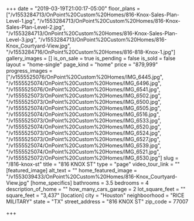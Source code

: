+++
date = "2019-03-19T21:00:17-05:00"
floor_plans = ["/v1553284713/OnPoint%20Custom%20Homes/816-Knox-Sales-Plan-Level-1.jpg", "/v1553284713/OnPoint%20Custom%20Homes/816-Knox-Sales-Plan-Level-2.jpg", "/v1553284713/OnPoint%20Custom%20Homes/816-Knox-Sales-Plan-Level-3.jpg", "/v1553284713/OnPoint%20Custom%20Homes/816-Knox_Courtyard-View.jpg", "/v1553284716/OnPoint%20Custom%20Homes/816-818-Knox-1.jpg"]
gallery_images = []
is_on_sale = true
is_pending = false
is_sold = false
layout = "home-single"
page_kind = "home"
price = "879,999"
progress_images = ["/v1555525076/OnPoint%20Custom%20Homes/IMG_6445.jpg", "/v1555525074/OnPoint%20Custom%20Homes/IMG_6496.jpg", "/v1555525076/OnPoint%20Custom%20Homes/IMG_6541.jpg", "/v1555525073/OnPoint%20Custom%20Homes/IMG_6502.jpg", "/v1555525073/OnPoint%20Custom%20Homes/IMG_6500.jpg", "/v1555525074/OnPoint%20Custom%20Homes/IMG_6505.jpg", "/v1555525074/OnPoint%20Custom%20Homes/IMG_6516.jpg", "/v1555525073/OnPoint%20Custom%20Homes/IMG_6533.jpg", "/v1555525074/OnPoint%20Custom%20Homes/IMG_6520.jpg", "/v1555525073/OnPoint%20Custom%20Homes/IMG_6524.jpg", "/v1555525073/OnPoint%20Custom%20Homes/IMG_6527.jpg", "/v1555525074/OnPoint%20Custom%20Homes/IMG_6539.jpg", "/v1555525074/OnPoint%20Custom%20Homes/IMG_6521.jpg", "/v1555525072/OnPoint%20Custom%20Homes/IMG_6530.jpg"]
slug = "/816-knox-st"
title = "816 KNOX ST"
type = "page"
video_tour_link = ""
[featured_image]
alt_text = ""
home_featured_image = "/v1553039433/OnPoint%20Custom%20Homes/816-Knox_Courtyard-View.jpg"
[home_specifics]
bathrooms = 3.5
bedrooms = 4
description_of_home = ""
how_many_cars_garage = 2
lot_square_feet = ""
square_feet = "3,437"
[location]
city = "Houston"
neighboorhood = "RICE MILITARY"
state = "TX"
street_address = "816 KNOX ST"
zip_code = 77007

+++
